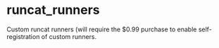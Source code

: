# runcat_runners
Custom runcat runners (will require the $0.99 purchase to enable self-registration of custom runners.
